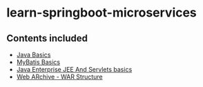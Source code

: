 # learn-springboot-microservices

## Contents included

- [Java Basics](#)
- [MyBatis Basics](./mybatis-basics/README.md)
- [Java Enterprise JEE And Servlets basics](./servlets-jsp/java-ee-servlets-jsp.md)
- [Web ARchive - WAR Structure](./servlets-jsp/war-structure.md)
